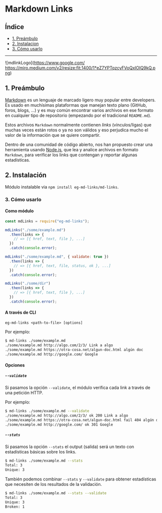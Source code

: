 # Markdown Links

## Índice

* [1. Preámbulo](#1-preámbulo)
* [2. Instalacion](#2-instalación)
* [3. Cómo usarlo](#3-cómo-usarlo)

***

![mdlinkLogo](https://www.google.com/
https://miro.medium.com/v2/resize:fit:1400/1*eZ7YPTqzcyFVoQxIOIQ9kQ.png)

## 1. Preámbulo

[Markdown](https://es.wikipedia.org/wiki/Markdown) es un lenguaje de marcado
ligero muy popular entre developers. Es usado en muchísimas plataformas que
manejan texto plano (GitHub, foros, blogs, ...) y es muy común
encontrar varios archivos en ese formato en cualquier tipo de repositorio
(empezando por el tradicional `README.md`).

Estos archivos `Markdown` normalmente contienen _links_ (vínculos/ligas) que
muchas veces están rotos o ya no son válidos y eso perjudica mucho el valor de
la información que se quiere compartir.

Dentro de una comunidad de código abierto, nos han propuesto crear una
herramienta usando [Node.js](https://nodejs.org/), que lea y analice archivos
en formato `Markdown`, para verificar los links que contengan y reportar
algunas estadísticas.

## 2. Instalación

Módulo instalable via `npm install eg-md-links/md-links`. 

### 3. Cómo usarlo

#### Como módulo 
```js
const mdLinks = require("eg-md-links");

mdLinks("./some/example.md")
  .then(links => {
    // => [{ href, text, file }, ...]
  })
  .catch(console.error);

mdLinks("./some/example.md", { validate: true })
  .then(links => {
    // => [{ href, text, file, status, ok }, ...]
  })
  .catch(console.error);

mdLinks("./some/dir")
  .then(links => {
    // => [{ href, text, file }, ...]
  })
  .catch(console.error);
```


#### A través de CLI

`eg-md-links <path-to-file> [options]`

Por ejemplo:

```sh
$ md-links ./some/example.md
./some/example.md http://algo.com/2/3/ Link a algo
./some/example.md https://otra-cosa.net/algun-doc.html algún doc
./some/example.md http://google.com/ Google
```

#### Opciones

##### `--validate`

Si pasamos la opción `--validate`, el módulo verifica cada link a través de una petición HTTP.

Por ejemplo:

```sh
$ md-links ./some/example.md --validate
./some/example.md http://algo.com/2/3/ ok 200 Link a algo
./some/example.md https://otra-cosa.net/algun-doc.html fail 404 algún doc
./some/example.md http://google.com/ ok 301 Google
```

##### `--stats`

Si pasamos la opción `--stats` el output (salida) será un texto con estadísticas
básicas sobre los links.

```sh
$ md-links ./some/example.md --stats
Total: 3
Unique: 3
```

También podemos combinar `--stats` y `--validate` para obtener estadísticas que
necesiten de los resultados de la validación.

```sh
$ md-links ./some/example.md --stats --validate
Total: 3
Unique: 3
Broken: 1
```
